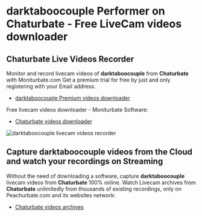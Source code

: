 # darktaboocouple Performer on Chaturbate - Free LiveCam videos downloader

## Chaturbate Live Videos Recorder

Monitor and record livecam videos of **darktaboocouple** from **Chaturbate** with Moniturbate.com
Get a premium trial for free by just and only registering with your Email address:
* [darktaboocouple Premium videos downloader](https://moniturbate.com/request-demo-licence-key.html)

Free livecam videos downloader - Moniturbate Software:
* [Chaturbate videos downloader](https://moniturbate.com/moniturbate-download-software.html)

![darktaboocouple livecam videos recorder](https://peachurnet.com/templates/moniturbate-software.png)


## Capture darktaboocouple videos from the Cloud and watch your recordings on Streaming

Without the need of downloading a software, capture **darktaboocouple** livecam videos from **Chaturbate** 100% online.
Watch Livecam archives from **Chaturbate** unlimitedly from thousands of existing recordings, only on Peachurbate.com and its websites network:
* [Chaturbate videos archives](https://peachurnet.com/)
